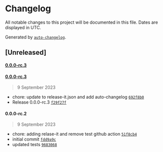 # Changelog

All notable changes to this project will be documented in this file. Dates are displayed in UTC.

Generated by [`auto-changelog`](https://github.com/CookPete/auto-changelog).
## [Unreleased]

#### [0.0.0-rc.3](https://github.com/john-ko/moleculer-cron/compare/0.0.0-rc.3...0.0.0-rc.3)

#### [0.0.0-rc.3](https://github.com/john-ko/moleculer-cron/compare/0.0.0-rc.2...0.0.0-rc.3)

> 9 September 2023

- chore: update to release-it.json and add auto-changelog [`692f8b0`](https://github.com/john-ko/moleculer-cron/commit/692f8b096e3e236f9b7bc0c96d79cf9bf1ed1e9c)
- Release 0.0.0-rc.3 [`f29f27f`](https://github.com/john-ko/moleculer-cron/commit/f29f27f19d3fb412ac25ccd4ee36694613ca9758)

#### 0.0.0-rc.2

> 9 September 2023

- chore: adding relase-it and remove test github action [`51f8cb4`](https://github.com/john-ko/moleculer-cron/commit/51f8cb4498368c1d073c3f7be977312603d6f97c)
- initial commit [`fdd9a9c`](https://github.com/john-ko/moleculer-cron/commit/fdd9a9cf5975bc163bda6f850ca6f0d020e8d227)
- updated tests [`9683068`](https://github.com/john-ko/moleculer-cron/commit/96830687cafc73a1b7138c6351662769ae2274fa)
